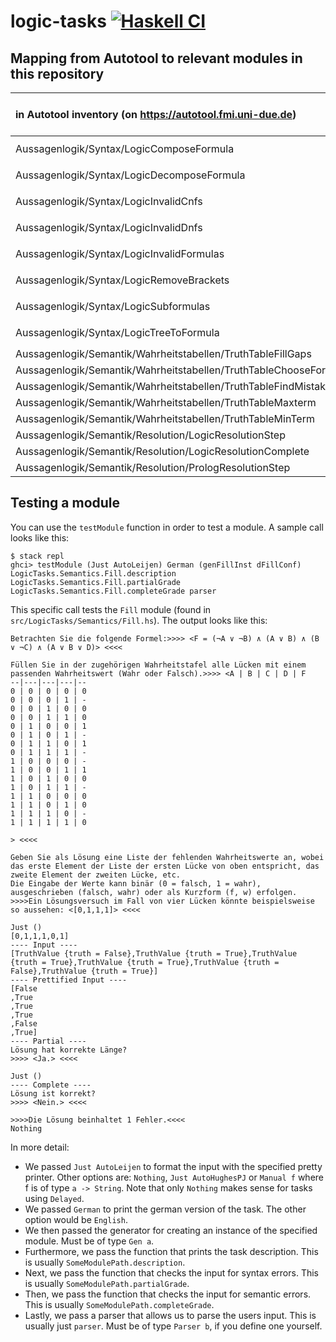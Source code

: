 # logic-tasks [![Haskell CI](https://github.com/fmidue/logic-tasks/actions/workflows/haskell.yml/badge.svg)](https://github.com/fmidue/logic-tasks/actions/workflows/haskell.yml)

## Mapping from Autotool to relevant modules in this repository

| in Autotool inventory (on <https://autotool.fmi.uni-due.de>)        | Forms | Direct | Quiz | Supports fractional points? | Autotool module (in [`collection/src`](https://git.uni-due.de/fmi/autotool-dev/-/tree/HEAD/collection/src)) | `logic-tasks` module(s)                                                                                                                                    |
| :------------------------------------------------------------------ | :---: | :----: | :--: | :-----------------------: | :---------------------------------------------------------------------------------------------------------- | ---------------------------------------------------------------------------------------------------------------------------------------------------------- |
| Aussagenlogik/Syntax/LogicComposeFormula                            |       |        |  x   |                           | `Logic.Syntax.ComposeFormula`                                                                               | [`LogicTasks.Syntax.ComposeFormula`](src/LogicTasks/Syntax/ComposeFormula.hs), [`Tasks.ComposeFormula.Quiz`](src/Tasks/ComposeFormula/Quiz.hs)             |
| Aussagenlogik/Syntax/LogicDecomposeFormula                          |       |        |  x   |                           | `Logic.Syntax.DecomposeFormula`                                                                             | [`LogicTasks.Syntax.DecomposeFormula`](src/LogicTasks/Syntax/DecomposeFormula.hs), [`Tasks.DecomposeFormula.Quiz`](src/Tasks/DecomposeFormula/Quiz.hs)     |
| Aussagenlogik/Syntax/LogicInvalidCnfs                               |   x   |        |  x   | x                         | `Logic.Syntax.LegalCnf`                                                                                     | [`LogicTasks.Syntax.IllegalCnfs`](src/LogicTasks/Syntax/IllegalCnfs.hs), [`Tasks.LegalNormalForm.Quiz`](src/Tasks/LegalNormalForm/Quiz.hs)                 |
| Aussagenlogik/Syntax/LogicInvalidDnfs                               |   x   |        |  x   | x                         | `Logic.Syntax.LegalDnf`                                                                                     | [`LogicTasks.Syntax.IllegalDnfs`](src/LogicTasks/Syntax/IllegalDnfs.hs), [`Tasks.LegalNormalForm.Quiz`](src/Tasks/LegalNormalForm/Quiz.hs)                 |
| Aussagenlogik/Syntax/LogicInvalidFormulas                           |   x   |        |  x   | x                         | `Logic.Syntax.LegalFormula`                                                                                 | [`LogicTasks.Syntax.IllegalFormulas`](src/LogicTasks/Syntax/IllegalFormulas.hs), [`Tasks.LegalProposition.Quiz`](src/Tasks/LegalProposition/Quiz.hs)       |
| Aussagenlogik/Syntax/LogicRemoveBrackets                            |       |        |  x   |                           | `Logic.Syntax.SimplestFormula`                                                                              | [`LogicTasks.Syntax.SimplestFormula`](src/LogicTasks/Syntax/SimplestFormula.hs), [`Tasks.SuperfluousBrackets.Quiz`](src/Tasks/SuperfluousBrackets/Quiz.hs) |
| Aussagenlogik/Syntax/LogicSubformulas                               |   x   |        |  x   | x                         | `Logic.Syntax.SubFormula`                                                                                   | [`LogicTasks.Syntax.SubTreeSet`](src/LogicTasks/Syntax/SubTreeSet.hs), [`Tasks.SubTree.Quiz`](src/Tasks/SubTree/Quiz.hs)                                   |
| Aussagenlogik/Syntax/LogicTreeToFormula                             |       |        |  x   |                           | `Logic.Syntax.TreeToFormula`                                                                                | [`LogicTasks.Syntax.TreeToFormula`](src/LogicTasks/Syntax/TreeToFormula.hs), [`Tasks.TreeToFormula.Quiz`](src/Tasks/TreeToFormula/Quiz.hs)                 |
| Aussagenlogik/Semantik/Wahrheitstabellen/TruthTableFillGaps         |   x   |   x    |  x   | x                         | `Logic.Semantics.FillGaps`                                                                                  | [`LogicTasks.Semantics.Fill`](src/LogicTasks/Semantics/Fill.hs)                                                                                            |
| Aussagenlogik/Semantik/Wahrheitstabellen/TruthTableChooseForFormula |   x   |   x    |  x   |                           | `Logic.Semantics.ChooseTable`                                                                               | [`LogicTasks.Semantics.Pick`](src/LogicTasks/Semantics/Pick.hs)                                                                                            |
| Aussagenlogik/Semantik/Wahrheitstabellen/TruthTableFindMistakes     |   x   |   x    |  x   | x                         | `Logic.Semantics.FindMistakes`                                                                              | [`LogicTasks.Semantics.Decide`](src/LogicTasks/Semantics/Decide.hs)                                                                                        |
| Aussagenlogik/Semantik/Wahrheitstabellen/TruthTableMaxterm          |       |   x    |  x   |                           | `Logic.Semantics.MaxTerm`                                                                                   | [`LogicTasks.Semantics.Max`](src/LogicTasks/Semantics/Max.hs)                                                                                              |
| Aussagenlogik/Semantik/Wahrheitstabellen/TruthTableMinTerm          |       |   x    |  x   |                           | `Logic.Semantics.MinTerm`                                                                                   | [`LogicTasks.Semantics.Min`](src/LogicTasks/Semantics/Min.hs)                                                                                              |
| Aussagenlogik/Semantik/Resolution/LogicResolutionStep               |       |   x    |  x   |                           | `Logic.Semantics.ResolutionStep`                                                                            | [`LogicTasks.Semantics.Step`](src/LogicTasks/Semantics/Step.hs)                                                                                            |
| Aussagenlogik/Semantik/Resolution/LogicResolutionComplete           |       |   x    |  x   |                           | `Logic.Semantics.ResolutionFull`                                                                            | [`LogicTasks.Semantics.Resolve`](src/LogicTasks/Semantics/Resolve.hs)                                                                                      |
| Aussagenlogik/Semantik/Resolution/PrologResolutionStep              |       |   x    |  x   |                           | `Logic.Semantics.ResolutionStepProlog`                                                                      | [`LogicTasks.Semantics.Prolog`](src/LogicTasks/Semantics/Prolog.hs)                                                                                        |

## Testing a module

You can use the `testModule` function in order to test a module. A sample call looks like this:

```text
$ stack repl
ghci> testModule (Just AutoLeijen) German (genFillInst dFillConf) LogicTasks.Semantics.Fill.description LogicTasks.Semantics.Fill.partialGrade LogicTasks.Semantics.Fill.completeGrade parser
```

This specific call tests the `Fill` module (found in `src/LogicTasks/Semantics/Fill.hs`). The output looks like this:

```text
Betrachten Sie die folgende Formel:>>>> <F = (¬A ∨ ¬B) ∧ (A ∨ B) ∧ (B ∨ ¬C) ∧ (A ∨ B ∨ D)> <<<<

Füllen Sie in der zugehörigen Wahrheitstafel alle Lücken mit einem passenden Wahrheitswert (Wahr oder Falsch).>>>> <A | B | C | D | F
--|---|---|---|--
0 | 0 | 0 | 0 | 0
0 | 0 | 0 | 1 | -
0 | 0 | 1 | 0 | 0
0 | 0 | 1 | 1 | 0
0 | 1 | 0 | 0 | 1
0 | 1 | 0 | 1 | -
0 | 1 | 1 | 0 | 1
0 | 1 | 1 | 1 | -
1 | 0 | 0 | 0 | -
1 | 0 | 0 | 1 | 1
1 | 0 | 1 | 0 | 0
1 | 0 | 1 | 1 | -
1 | 1 | 0 | 0 | 0
1 | 1 | 0 | 1 | 0
1 | 1 | 1 | 0 | -
1 | 1 | 1 | 1 | 0

> <<<<

Geben Sie als Lösung eine Liste der fehlenden Wahrheitswerte an, wobei das erste Element der Liste der ersten Lücke von oben entspricht, das zweite Element der zweiten Lücke, etc.
Die Eingabe der Werte kann binär (0 = falsch, 1 = wahr), ausgeschrieben (falsch, wahr) oder als Kurzform (f, w) erfolgen.
>>>>Ein Lösungsversuch im Fall von vier Lücken könnte beispielsweise so aussehen: <[0,1,1,1]> <<<<

Just ()
[0,1,1,1,0,1]
---- Input ----
[TruthValue {truth = False},TruthValue {truth = True},TruthValue {truth = True},TruthValue {truth = True},TruthValue {truth = False},TruthValue {truth = True}]
---- Prettified Input ----
[False
,True
,True
,True
,False
,True]
---- Partial ----
Lösung hat korrekte Länge?
>>>> <Ja.> <<<<

Just ()
---- Complete ----
Lösung ist korrekt?
>>>> <Nein.> <<<<

>>>>Die Lösung beinhaltet 1 Fehler.<<<<
Nothing
```

In more detail:

- We passed `Just AutoLeijen` to format the input with the specified pretty printer. Other options are: `Nothing`, `Just AutoHughesPJ` or `Manual f` where f is of type `a -> String`. Note that only `Nothing` makes sense for tasks using `Delayed`.
- We passed `German` to print the german version of the task. The other option would be `English`.
- We then passed the generator for creating an instance of the specified module. Must be of type `Gen a`.
- Furthermore, we pass the function that prints the task description. This is usually `SomeModulePath.description`.
- Next, we pass the function that checks the input for syntax errors. This is usually `SomeModulePath.partialGrade`.
- Then, we pass the function that checks the input for semantic errors. This is usually `SomeModulePath.completeGrade`.
- Lastly, we pass a parser that allows us to parse the users input. This is usually just `parser`. Must be of type `Parser b`, if you define one yourself.
